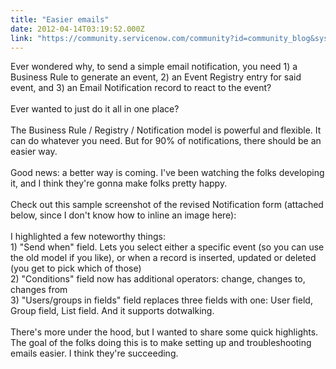 ```yaml
---
title: "Easier emails"
date: 2012-04-14T03:19:52.000Z
link: "https://community.servicenow.com/community?id=community_blog&sys_id=dd3daae5dbd0dbc01dcaf3231f961905"
---
```

<p>Ever wondered why, to send a simple email notification, you need 1) a Business Rule to generate an event, 2) an Event Registry entry for said event, and 3) an Email Notification record to react to the event?<br /><br />Ever wanted to just do it all in one place?<br /><!--break--><br />The Business Rule / Registry / Notification model is powerful and flexible. It can do whatever you need. But for 90% of notifications, there should be an easier way.<br /><br />Good news: a better way is coming. I've been watching the folks developing it, and I think they're gonna make folks pretty happy.<br /><br />Check out this sample screenshot of the revised Notification form (attached below, since I don't know how to inline an image here):<br /><br />I highlighted a few noteworthy things:<br /> 1) "Send when" field. Lets you select either a specific event (so you can use the old model if you like), or when a record is inserted, updated or deleted (you get to pick which of those)<br /> 2) "Conditions" field now has additional operators: change, changes to, changes from<br /> 3) "Users/groups in fields" field replaces three fields with one: User field, Group field, List field. And it supports dotwalking.<br /><br />There's more under the hood, but I wanted to share some quick highlights. The goal of the folks doing this is to make setting up and troubleshooting emails easier. I think they're succeeding.</p>